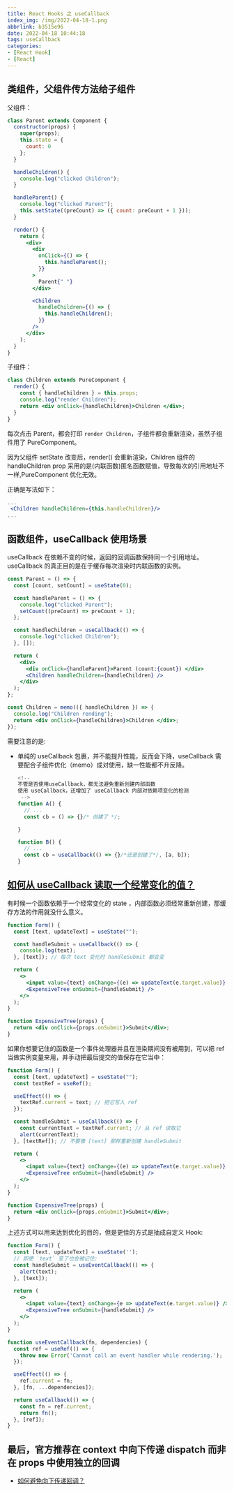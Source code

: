 ```yaml
---
title: React Hooks 之 useCallback
index_img: /img/2022-04-18-1.png
abbrlink: b3515e96
date: 2022-04-18 10:44:18
tags: useCallback
categories:
- [React Hook]
- [React]
---
```


## 类组件，父组件传方法给子组件

父组件：

```jsx
class Parent extends Component {
  constructor(props) {
    super(props);
    this.state = {
      count: 0
    };
  }

  handleChildren() {
    console.log("clicked Children");
  }

  handleParent() {
    console.log("clicked Parent");
    this.setState((preCount) => ({ count: preCount + 1 }));
  }

  render() {
    return (
      <div>
        <div
          onClick={() => {
            this.handleParent();
          }}
        >
          Parent{" "}
        </div>

        <Children
          handleChildren={() => {
            this.handleChildren();
          }}
        />
      </div>
    );
  }
}

```

子组件：

```jsx
class Children extends PureComponent {
  render() {
    const { handleChildren } = this.props;
    console.log("render Children");
    return <div onClick={handleChildren}>Children </div>;
  }
}
```

每次点击 Parent，都会打印 `render Children`，子组件都会重新渲染，虽然子组件用了 PureComponent。

因为父组件 setState 改变后，render() 会重新渲染，Children 组件的 handleChildren prop 采用的是(内联函数)匿名函数赋值，导致每次的引用地址不一样,PureComponent 优化无效。

正确是写法如下：

```jsx
...
 <Children handleChildren={this.handleChildren}/>
...
```

## 函数组件，useCallback 使用场景

useCallback 在依赖不变的时候，返回的回调函数保持同一个引用地址。useCallback 的真正目的是在于缓存每次渲染时内联函数的实例。

```jsx
const Parent = () => {
  const [count, setCount] = useState(0);

  const handleParent = () => {
    console.log("clicked Parent");
    setCount((preCount) => preCount + 1);
  };

  const handleChildren = useCallback(() => {
    console.log("clicked Children");
  }, []);

  return (
    <div>
      <div onClick={handleParent}>Parent (count:{count}) </div>
      <Children handleChildren={handleChildren} />
    </div>
  );
};

const Children = memo(({ handleChildren }) => {
  console.log("Children rending");
  return <div onClick={handleChildren}>Children </div>;
});
```

需要注意的是:

- 单纯的 useCallback 包裹，并不能提升性能，反而会下降，useCallback 需要配合子组件优化（memo）成对使用，缺一性能都不升反降。

    ```jsx
    <!-- 
    不管是否使用useCallback，都无法避免重新创建内部函数
    使用 useCallback，还增加了 useCallback 内部对依赖项变化的检测
     -->
    function A() {
      // ...
      const cb = () => {}/* 创建了 */;

    }

    function B() {
      // ...
      const cb = useCallback(() => {}/*还是创建了*/, [a, b]);
    }
    ```

## [如何从 useCallback 读取一个经常变化的值？](https://zh-hans.reactjs.org/docs/hooks-faq.html#how-to-read-an-often-changing-value-from-usecallback)

有时候一个函数依赖于一个经常变化的 state ，内部函数必须经常重新创建，那缓存方法的作用就没什么意义。

```jsx
function Form() {
  const [text, updateText] = useState("");

  const handleSubmit = useCallback(() => {
    console.log(text);
  }, [text]); // 每次 text 变化时 handleSubmit 都会变

  return (
    <>
      <input value={text} onChange={(e) => updateText(e.target.value)} />
      <ExpensiveTree onSubmit={handleSubmit} />
    </>
  );
}

function ExpensiveTree(props) {
  return <div onClick={props.onSubmit}>Submit</div>;
}
```

如果你想要记住的函数是一个事件处理器并且在渲染期间没有被用到，可以把 ref 当做实例变量来用，并手动把最后提交的值保存在它当中：

```jsx
function Form() {
  const [text, updateText] = useState("");
  const textRef = useRef();

  useEffect(() => {
    textRef.current = text; // 把它写入 ref
  });

  const handleSubmit = useCallback(() => {
    const currentText = textRef.current; // 从 ref 读取它
    alert(currentText);
  }, [textRef]); // 不要像 [text] 那样重新创建 handleSubmit

  return (
    <>
      <input value={text} onChange={(e) => updateText(e.target.value)} />
      <ExpensiveTree onSubmit={handleSubmit} />
    </>
  );
}

function ExpensiveTree(props) {
  return <div onClick={props.onSubmit}>Submit</div>;
}
```

上述方式可以用来达到优化的目的，但是更佳的方式是抽成自定义 Hook:

```jsx
function Form() {
  const [text, updateText] = useState('');
  // 即便 `text` 变了也会被记住:
  const handleSubmit = useEventCallback(() => {
    alert(text);
  }, [text]);

  return (
    <>
      <input value={text} onChange={e => updateText(e.target.value)} />
      <ExpensiveTree onSubmit={handleSubmit} />
    </>
  );
}

function useEventCallback(fn, dependencies) {
  const ref = useRef(() => {
    throw new Error('Cannot call an event handler while rendering.');
  });

  useEffect(() => {
    ref.current = fn;
  }, [fn, ...dependencies]);

  return useCallback(() => {
    const fn = ref.current;
    return fn();
  }, [ref]);
}
```

## 最后，官方推荐在 context 中向下传递 dispatch 而非在 props 中使用独立的回调

- [如何避免向下传递回调？](https://zh-hans.reactjs.org/docs/hooks-faq.html#how-to-avoid-passing-callbacks-down)
